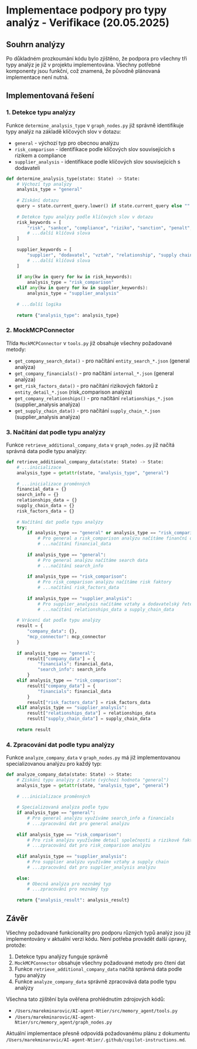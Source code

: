 # Implementace podpory pro typy analýz - Verifikace (20.05.2025)

## Souhrn analýzy
Po důkladném prozkoumání kódu bylo zjištěno, že podpora pro všechny tři typy analýz je již v projektu implementována. Všechny potřebné komponenty jsou funkční, což znamená, že původně plánovaná implementace není nutná.

## Implementovaná řešení

### 1. Detekce typu analýzy
Funkce `determine_analysis_type` v `graph_nodes.py` již správně identifikuje typy analýz na základě klíčových slov v dotazu:
- `general` - výchozí typ pro obecnou analýzu
- `risk_comparison` - identifikace podle klíčových slov souvisejících s rizikem a compliance
- `supplier_analysis` - identifikace podle klíčových slov souvisejících s dodavateli

```python
def determine_analysis_type(state: State) -> State:
    # Výchozí typ analýzy
    analysis_type = "general"
    
    # Získání dotazu
    query = state.current_query.lower() if state.current_query else ""
    
    # Detekce typu analýzy podle klíčových slov v dotazu
    risk_keywords = [
        "risk", "sankce", "compliance", "riziko", "sanction", "penalt", 
        # ...další klíčová slova
    ]
    
    supplier_keywords = [
        "supplier", "dodavatel", "vztah", "relationship", "supply chain", "řetězec",
        # ...další klíčová slova
    ]
    
    if any(kw in query for kw in risk_keywords):
        analysis_type = "risk_comparison"
    elif any(kw in query for kw in supplier_keywords):
        analysis_type = "supplier_analysis"
    
    # ...další logika
    
    return {"analysis_type": analysis_type}
```

### 2. MockMCPConnector
Třída `MockMCPConnector` v `tools.py` již obsahuje všechny požadované metody:
- `get_company_search_data()` - pro načítání `entity_search_*.json` (general analýza)
- `get_company_financials()` - pro načítání `internal_*.json` (general analýza)
- `get_risk_factors_data()` - pro načítání rizikových faktorů z `entity_detail_*.json` (risk_comparison analýza)
- `get_company_relationships()` - pro načítání `relationships_*.json` (supplier_analysis analýza)
- `get_supply_chain_data()` - pro načítání `supply_chain_*.json` (supplier_analysis analýza)

### 3. Načítání dat podle typu analýzy
Funkce `retrieve_additional_company_data` v `graph_nodes.py` již načítá správná data podle typu analýzy:

```python
def retrieve_additional_company_data(state: State) -> State:
    # ...inicializace
    analysis_type = getattr(state, "analysis_type", "general")
    
    # ...inicializace proměnných
    financial_data = {}
    search_info = {}
    relationships_data = {}
    supply_chain_data = {}
    risk_factors_data = {}
    
    # Načítání dat podle typu analýzy
    try:
        if analysis_type == "general" or analysis_type == "risk_comparison":
            # Pro general a risk_comparison analýzu načítáme finanční data
            # ...načítání financial_data
        
        if analysis_type == "general":
            # Pro general analýzu načítáme search data
            # ...načítání search_info
        
        if analysis_type == "risk_comparison":
            # Pro risk_comparison analýzu načítáme risk faktory
            # ...načítání risk_factors_data
        
        if analysis_type == "supplier_analysis":
            # Pro supplier_analysis načítáme vztahy a dodavatelský řetězec
            # ...načítání relationships_data a supply_chain_data
    
    # Vrácení dat podle typu analýzy
    result = {
        "company_data": {},
        "mcp_connector": mcp_connector
    }
    
    if analysis_type == "general":
        result["company_data"] = {
            "financials": financial_data,
            "search_info": search_info
        }
    elif analysis_type == "risk_comparison":
        result["company_data"] = {
            "financials": financial_data
        }
        result["risk_factors_data"] = risk_factors_data
    elif analysis_type == "supplier_analysis":
        result["relationships_data"] = relationships_data
        result["supply_chain_data"] = supply_chain_data
    
    return result
```

### 4. Zpracování dat podle typu analýzy
Funkce `analyze_company_data` v `graph_nodes.py` má již implementovanou specializovanou analýzu pro každý typ:

```python
def analyze_company_data(state: State) -> State:
    # Získání typu analýzy z state (výchozí hodnota "general")
    analysis_type = getattr(state, "analysis_type", "general")
    
    # ...inicializace proměnných
    
    # Specializovaná analýza podle typu
    if analysis_type == "general":
        # Pro general analýzu využíváme search_info a financials
        # ...zpracování dat pro general analýzu
    
    elif analysis_type == "risk_comparison":
        # Pro risk analýzu využíváme detail společnosti a rizikové faktory
        # ...zpracování dat pro risk_comparison analýzu
    
    elif analysis_type == "supplier_analysis":
        # Pro supplier analýzu využíváme vztahy a supply chain
        # ...zpracování dat pro supplier_analysis analýzu
    
    else:
        # Obecná analýza pro neznámý typ
        # ...zpracování pro neznámý typ
    
    return {"analysis_result": analysis_result}
```

## Závěr
Všechny požadované funkcionality pro podporu různých typů analýz jsou již implementovány v aktuální verzi kódu. Není potřeba provádět další úpravy, protože:

1. Detekce typu analýzy funguje správně
2. `MockMCPConnector` obsahuje všechny požadované metody pro čtení dat
3. Funkce `retrieve_additional_company_data` načítá správná data podle typu analýzy
4. Funkce `analyze_company_data` správně zpracovává data podle typu analýzy

Všechna tato zjištění byla ověřena prohlédnutím zdrojových kódů:
- `/Users/marekminarovic/AI-agent-Ntier/src/memory_agent/tools.py`
- `/Users/marekminarovic/AI-agent-Ntier/src/memory_agent/graph_nodes.py`

Aktuální implementace přesně odpovídá požadovanému plánu z dokumentu `/Users/marekminarovic/AI-agent-Ntier/.github/copilot-instructions.md`.
